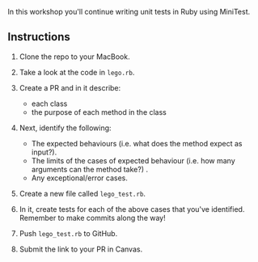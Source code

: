 In this workshop you'll continue writing unit tests in Ruby using MiniTest.

## Instructions

1. Clone the repo to your MacBook.

2. Take a look at the code in `lego.rb`.

3. Create a PR and in it describe:
    * each class
    * the purpose of each method in the class

4. Next, identify the following:
    * The expected behaviours (i.e. what does the method expect as input?).
    * The limits of the cases of expected behaviour (i.e. how many arguments can the method take?) .
    * Any exceptional/error cases.

5. Create a new file called `lego_test.rb`.

6. In it, create tests for each of the above cases that you've identified. Remember to make commits along the way!

7. Push `lego_test.rb` to GitHub.

8. Submit the link to your PR in Canvas.
